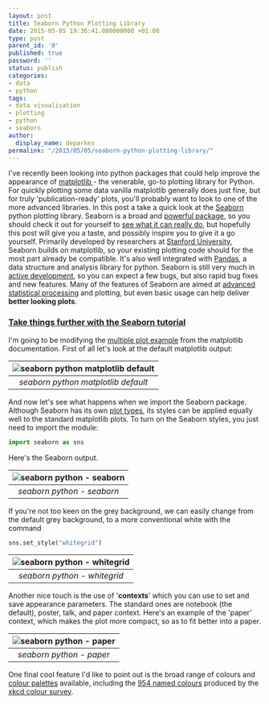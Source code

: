 ```yaml
---
layout: post
title: Seaborn Python Plotting Library
date: 2015-05-05 19:36:41.000000000 +01:00
type: post
parent_id: '0'
published: true
password: ''
status: publish
categories:
- data
- python
tags:
- data visualisation
- plotting
- python
- seaborn
author:
  display_name: deparkes
permalink: "/2015/05/05/seaborn-python-plotting-library/"
---
```

I've recently been looking into python packages that could help improve the appearance of <a href="http://matplotlib.org/">matplotlib </a>- the venerable, go-to plotting library for Python. For quickly plotting some data vanilla matplotlib generally does just fine, but for truly 'publication-ready' plots, you'll probably want to look to one of the more advanced libraries.
In this post a take a quick look at the <a href="http://stanford.edu/~mwaskom/software/seaborn/">Seaborn </a>python plotting library. Seaborn is a broad and <a href="http://stanford.edu/~mwaskom/software/seaborn/introduction.html">powerful package</a>, so you should check it out for yourself to <a href="http://stanford.edu/~mwaskom/software/seaborn/examples/index.html">see what it can really do</a>, but hopefully this post will give you a taste, and possibly inspire you to give it a go yourself.
Primarily developed by researchers at <a href="https://www.stanford.edu/">Stanford University</a>, Seaborn builds on matplotlib, so your existing plotting code should for the most part already be compatible. It's also well integrated with <a href="{{site.baseurl}}/2015/04/05/python-pandas-for-physics/">Pandas</a>, a data structure and analysis library for python. Seaborn is still very much in <a href="https://github.com/mwaskom/seaborn">active development</a>, so you can expect a few bugs, but also rapid bug fixes and new features.
Many of the features of Seaborn are aimed at <a href="http://stanford.edu/~mwaskom/software/seaborn/introduction.html">advanced statistical processin</a>g and plotting, but even basic usage can help deliver <strong>better looking plots</strong>.
<h3><a href="http://stanford.edu/~mwaskom/software/seaborn/tutorial.html">Take things further with the Seaborn tutorial</a></h3>
I'm going to be modifying the <a href="http://matplotlib.org/users/pyplot_tutorial.html">multiple plot example</a> from the matplotlib documentation. First of all let's look at the default matplotlib output:

| ![seaborn python  matplotlib default]({{site.baseurl}}/assets/2015/05/defaults.png) |
|:--:|
| *seaborn python  matplotlib default* |

And now let's see what happens when we import the Seaborn package. Although Seaborn has its own <a href="http://stanford.edu/~mwaskom/software/seaborn/tutorial/plotting_distributions.html">plot types</a>, its styles can be applied equally well to the standard matplotlib plots. To turn on the Seaborn styles, you just need to import the module:

```python
import seaborn as sns
```
Here's the Seaborn output.

| ![seaborn python - seaborn]({{site.baseurl}}/assets/2015/05/seaborn.png) |
|:--:|
| *seaborn python - seaborn* |



If you're not too keen on the grey background, we can easily change from the default grey background, to a more conventional white with the command
```python
sns.set_style("whitegrid")
```


| ![seaborn python - whitegrid]({{site.baseurl}}/assets/2015/05/whitegrid.png) |
|:--:|
| *seaborn python - whitegrid* |

Another nice touch is the use of '<strong>contexts</strong>' which you can use to set and save appearance parameters. The standard ones are notebook (the default), poster, talk, and paper context.
Here's an example of the 'paper' context, which makes the plot more compact, so as to fit better into a paper.

| ![seaborn python - paper]({{site.baseurl}}/assets/2015/05/paper_context.png) |
|:--:|
| *seaborn python - paper* |

One final cool feature I'd like to point out is the broad range of colours and <a href="http://stanford.edu/~mwaskom/software/seaborn/tutorial/color_palettes.html">colour palettes</a> available, including the <a href="http://xkcd.com/color/rgb/">954 named colours</a> produced by the<a href="http://blog.xkcd.com/2010/05/03/color-survey-results/"> xkcd colour survey</a>.
